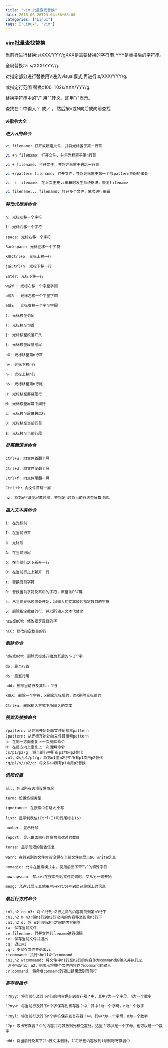 ```yaml
---
title: "vim 批量查找替换"
date: 2018-06-26T23:04:56+08:00
categories: ["Linux"]
tags: ["Linux", "vim"]
---
```


### vim批量查找替换

当前行进行替换:s/XXX/YYY/gXXX是需要替换的字符串,YYY是替换后的字符串。

全局替换:% s/XXX/YYY/g.

对指定部分进行替换用V进入visual模式,再进行:s/XXX/YYY/g.

或指定行范围 替换::100, 102s/XXX/YYY/g.

替换字符串中的"/" 用"\"转义，即用"\/"表示。

查找在：中输入？ 或／ ，然后按n或N向后或向前查找


#### vi指令大全

##### 进入vi的命令
```bash
vi filename: 打开或新建文件，并将光标置于第一行首

vi +n filename: 打开文件，并将光标置于第n行首

vi + filename: 打开文件，并将光标置于最后一行首

vi +/pattern filename: 打开文件，并将光标置于第一个与pattern匹配的串处

vi -r filename: 在上次正用vi编辑时发生系统崩溃，恢复filename

vi filename....filename: 打开多个文件，依次进行编辑
```
##### 移动光标类命令
```
h: 光标左移一个字符

l: 光标右移一个字符

space: 光标右移一个字符

Backspace: 光标左移一个字符

k或Ctrl+p: 光标上移一行

j或Ctrl+n: 光标下移一行

Enter: 光标下移一行

w或W : 光标右移一个字至字首

b或B : 光标左移一个字至字首

e或E : 光标右移一个字至字尾

): 光标移至句尾

(: 光标移至句首

}: 光标移至段落开头

{: 光标移至段落结尾

nG: 光标移至第n行首

n+: 光标下移n行

n-: 光标上移n行

n$: 光标移至第n行尾

H: 光标移至屏幕顶行

M: 光标移至屏幕中间行

L: 光标移至屏幕最后行

0: 光标移至当前行首

$: 光标移至当前行尾
```
##### 屏幕翻滚类命令
```
Ctrl+u: 向文件首翻半屏

Ctrl+d: 向文件尾翻半屏

Ctrl+f: 向文件尾翻一屏

Ctrl＋b: 向文件首翻一屏

nz: 将第n行滚至屏幕顶部，不指定n时将当前行滚至屏幕顶部。
```
##### 插入文本类命令
```
i: 在光标前

I: 在当前行首

a: 光标后

A: 在当前行尾

o: 在当前行之下新开一行

O: 在当前行之上新开一行

r: 替换当前字符

R: 替换当前字符及其后的字符，直至按ESC键

s: 从当前光标位置处开始，以输入的文本替代指定数目的字符

S: 删除指定数目的行，并以所输入文本代替之

ncw或nCW: 修改指定数目的字

nCC: 修改指定数目的行
```
##### 删除命令
```
ndw或ndW: 删除光标处开始及其后的n-1个字

do: 删至行首

d$: 删至行尾

ndd: 删除当前行及其后n-1行

x或X: 删除一个字符，x删除光标后的，而X删除光标前的

Ctrl+u: 删除输入方式下所输入的文本
```
##### 搜索及替换命令
```
/pattern: 从光标开始处向文件尾搜索pattern
?pattern: 从光标开始处向文件首搜索pattern
n: 在同一方向重复上一次搜索命令
N: 在反方向上重复上一次搜索命令
:s/p1/p2/g: 将当前行中所有p1均用p2替代
:n1,n2s/p1/p2/g: 将第n1至n2行中所有p1均用p2替代
:g/p1/s//p2/g: 将文件中所有p1均用p2替换
```
##### 选项设置
```
all: 列出所有选项设置情况

term: 设置终端类型

ignorance: 在搜索中忽略大小写

list: 显示制表位(Ctrl+I)和行尾标志($)

number: 显示行号

report: 显示由面向行的命令修改过的数目

terse: 显示简短的警告信息

warn: 在转到别的文件时若没保存当前文件则显示NO write信息

nomagic: 允许在搜索模式中，使用前面不带“\”的特殊字符

nowrapscan: 禁止vi在搜索到达文件两端时，又从另一端开始

mesg: 允许vi显示其他用户用write写到自己终端上的信息
```
##### 最后行方式命令
```
:n1,n2 co n3: 将n1行到n2行之间的内容拷贝到第n3行下
:n1,n2 m n3:将n1行到n2行之间的内容移至到第n3行下
:n1,n2 d: 将 n1行到n2行之间的内容删除
:w: 保存当前文件
:e filename: 打开文件filename进行编辑
:x: 保存当前文件并退出
:q: 退出vi
:q!: 不保存文件并退出vi
:!command: 执行shell命令command
:n1,n2 w!command: 将文件中n1行至n2行的内容作为command的输入并执行之，
 若不指定n1，n2，则表示将整个文件内容作为command的输入
:r!command: 将命令command的输出结果放到当前行
```
##### 寄存器操作
```
"?nyy: 将当前行及其下n行的内容保存到寄存器？中，其中?为一个字母，n为一个数字

"?nyw: 将当前行及其下n个字保存到寄存器？中，其中?为一个字母，n为一个数字

"?nyl: 将当前行及其下n个字符保存到寄存器？中，其中?为一个字母，n为一个数字

"?p: 取出寄存器？中的内容并将其放到光标位置处。这里？可以是一个字母，也可以是一个数字

ndd: 将当前行及其下共n行文本删除，并将所删内容放到1号删除寄存器中
```